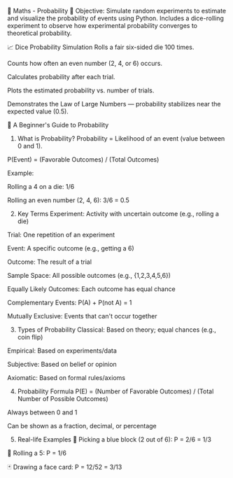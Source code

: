

🎲 Maths - Probability
📌 Objective:
Simulate random experiments to estimate and visualize the probability of events using Python. Includes a dice-rolling experiment to observe how experimental probability converges to theoretical probability.

📈 Dice Probability Simulation
Rolls a fair six-sided die 100 times.

Counts how often an even number (2, 4, or 6) occurs.

Calculates probability after each trial.

Plots the estimated probability vs. number of trials.

Demonstrates the Law of Large Numbers — probability stabilizes near the expected value (0.5).

🧠 A Beginner's Guide to Probability
1. What is Probability?
Probability = Likelihood of an event (value between 0 and 1).

P(Event) = (Favorable Outcomes) / (Total Outcomes)

Example:

Rolling a 4 on a die: 1/6

Rolling an even number (2, 4, 6): 3/6 = 0.5

2. Key Terms
Experiment: Activity with uncertain outcome (e.g., rolling a die)

Trial: One repetition of an experiment

Event: A specific outcome (e.g., getting a 6)

Outcome: The result of a trial

Sample Space: All possible outcomes (e.g., {1,2,3,4,5,6})

Equally Likely Outcomes: Each outcome has equal chance

Complementary Events: P(A) + P(not A) = 1

Mutually Exclusive: Events that can't occur together

3. Types of Probability
Classical: Based on theory; equal chances (e.g., coin flip)

Empirical: Based on experiments/data

Subjective: Based on belief or opinion

Axiomatic: Based on formal rules/axioms

4. Probability Formula
P(E) = (Number of Favorable Outcomes) / (Total Number of Possible Outcomes)

Always between 0 and 1

Can be shown as a fraction, decimal, or percentage

5. Real-life Examples
🎯 Picking a blue block (2 out of 6): P = 2/6 = 1/3

🎲 Rolling a 5: P = 1/6

🃏 Drawing a face card: P = 12/52 = 3/13

